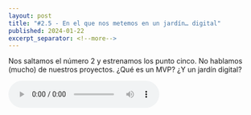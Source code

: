 ```yaml
---
layout: post
title: "#2.5 - En el que nos metemos en un jardín… digital"
published: 2024-01-22
excerpt_separator: <!--more-->
---
```

Nos saltamos el número 2 y estrenamos los punto cinco. No hablamos (mucho) de nuestros proyectos. ¿Qué es un MVP? ¿Y un jardín digital?<!--more-->

<audio controls src="https://cajon-de-saastre.b-cdn.net/2.5.mp3"></audio>


